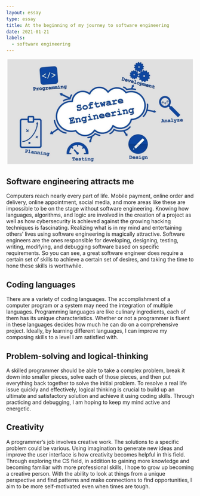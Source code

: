 ```yaml
---
layout: essay
type: essay
title: At the beginning of my journey to software engineering
date: 2021-01-21
labels:
  - software engineering
---
```


<img class ="ui image" src ="../images/software.jpg">

## Software engineering attracts me

Computers reach nearly every part of life. Mobile payment, online order and delivery, online appointment, social media, and more areas like these are impossible to be on the stage without software engineering. Knowing how languages, algorithms, and logic are involved in the creation of a project as well as how cybersecurity is achieved against the growing hacking techniques is fascinating. Realizing what is in my mind and entertaining others’ lives using software engineering is magically attractive. Software engineers are the ones responsible for developing, designing, testing, writing, modifying, and debugging software based on specific requirements. So you can see,  a great software engineer does require a certain set of skills to achieve a certain set of desires, and taking the time to hone these skills is worthwhile.


## Coding languages 

There are a variety of coding languages. The accomplishment of a computer program or a system may need the integration of multiple languages. Programming languages are like culinary ingredients, each of them has its unique characteristics. Whether or not a programmer is fluent in these languages decides how much he can do on a comprehensive project. Ideally, by learning different languages, I can improve my composing skills to a level I am satisfied with.


## Problem-solving and logical-thinking 

A skilled programmer should be able to take a complex problem, break it down into smaller pieces, solve each of those pieces, and then put everything back together to solve the initial problem. To resolve a real life issue quickly and effectively, logical thinking is crucial to build up an ultimate and satisfactory solution and achieve it using coding skills. Through practicing and debugging, I am hoping to keep my mind active and energetic.  

## Creativity 

A programmer’s job involves creative work. The solutions to a specific problem could be various. Using imagination to generate new ideas and improve the user interface is how creativity becomes helpful in this field. Through exploring the CS field, in addition to gaining more knowledge and becoming familiar with more professional skills, I hope to grow up becoming a creative person. With the ability to look at things from a unique perspective and find patterns and make connections to find opportunities, I aim to be more self-motivated even when times are tough.

